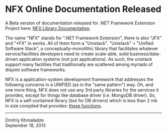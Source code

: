 # NFX Online Documentation Released

A Beta version of documentation released for .NET Framework Extension Project here: <a href="http://nfxlib.com" target="_blank">NFX Library Documentation</a>.

The name "NFX" stands for ".NET Framework Extension", there is also "JFX" and "*FX" in works. All of them form a "Unistack". "Unistack" = "Unified Software Stack", a conceptually-monolithic library that facilitates whatever service/facilities developers need to create scale-able, solid business/data-driven application systems (not just applications). As such, the unistack support many facilities that traditionally are scattered among myriads of disjoint software frameworks.

NFX is a application-system development framework that addresses the following concerns in a UNIFIED (as in the "same pattern") way. Oh, and one more thing. NFX does not use any 3rd party libraries for the services it provides, except for things like database driver (i.e. MongoDB driver). So, NFX is a self-contained library (but for DB drivers) which is less than 2 mb in size compiled that provides: [these functions](/archive/blog/2013/08/what-is-nfx-what-is-unistack.html "What is NFX? What is Unistack?").

---
Dmitriy Khmaladze  
September 18, 2013